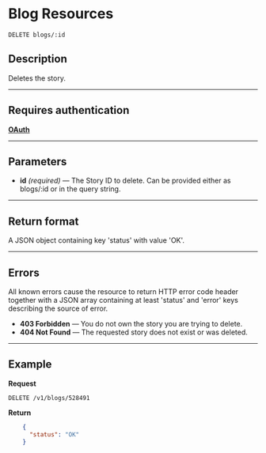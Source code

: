 # Blog Resources

    DELETE blogs/:id

## Description
Deletes the story.

***

## Requires authentication
**[OAuth][]**

***

## Parameters

- **id** _(required)_ — The Story ID to delete. Can be provided either as blogs/:id or in the query string.

***

## Return format
A JSON object containing key 'status' with value 'OK'.

***

## Errors
All known errors cause the resource to return HTTP error code header together with a JSON array containing at least 'status' and 'error' keys describing the source of error.

- **403 Forbidden** — You do not own the story you are trying to delete.
- **404 Not Found** — The requested story does not exist or was deleted.

***

## Example
**Request**

    DELETE /v1/blogs/528491

**Return**
``` json
    {
      "status": "OK"
    }
```

[OAuth]: https://github.com/500px/api-documentation/tree/master/authentication